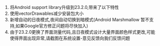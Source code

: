1. 将Android support library升级到23.2.0,带来了以下特性
2. 使用vectorDrawables减少安装包大小
3. 新增自动的日夜模式,夜间自动切换到暗模式(Android Marshmallow 暂不支持,如果Google官方修正问题将尽快加入)
4. 由于23.2.0更换了界面测量代码,且日夜模式设计大量界面颜色样式更改,可能使得界面出现异常,请截图在系统设置-意见反馈向我们反馈问题
